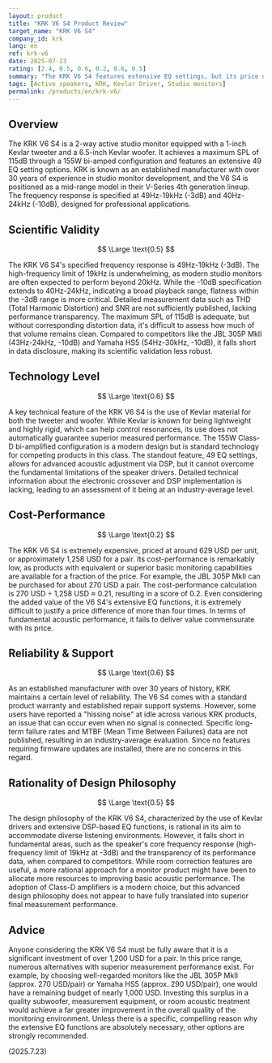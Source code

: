 ```yaml
---
layout: product
title: "KRK V6 S4 Product Review"
target_name: "KRK V6 S4"
company_id: krk
lang: en
ref: krk-v6
date: 2025-07-23
rating: [2.4, 0.5, 0.6, 0.2, 0.6, 0.5]
summary: "The KRK V6 S4 features extensive EQ settings, but its price of over 1,200 USD per pair does not align with its basic measurement performance, making it a product with extremely poor cost-performance."
tags: [Active speakers, KRK, Kevlar Driver, Studio monitors]
permalink: /products/en/krk-v6/
---
```

## Overview

The KRK V6 S4 is a 2-way active studio monitor equipped with a 1-inch Kevlar tweeter and a 6.5-inch Kevlar woofer. It achieves a maximum SPL of 115dB through a 155W bi-amped configuration and features an extensive 49 EQ setting options. KRK is known as an established manufacturer with over 30 years of experience in studio monitor development, and the V6 S4 is positioned as a mid-range model in their V-Series 4th generation lineup. The frequency response is specified at 49Hz-19kHz (-3dB) and 40Hz-24kHz (-10dB), designed for professional applications.

## Scientific Validity

$$ \Large \text{0.5} $$

The KRK V6 S4's specified frequency response is 49Hz-19kHz (-3dB). The high-frequency limit of 19kHz is underwhelming, as modern studio monitors are often expected to perform beyond 20kHz. While the -10dB specification extends to 40Hz-24kHz, indicating a broad playback range, flatness within the -3dB range is more critical. Detailed measurement data such as THD (Total Harmonic Distortion) and SNR are not sufficiently published, lacking performance transparency. The maximum SPL of 115dB is adequate, but without corresponding distortion data, it's difficult to assess how much of that volume remains clean. Compared to competitors like the JBL 305P MkII (43Hz-24kHz, -10dB) and Yamaha HS5 (54Hz-30kHz, -10dB), it falls short in data disclosure, making its scientific validation less robust.

## Technology Level

$$ \Large \text{0.6} $$

A key technical feature of the KRK V6 S4 is the use of Kevlar material for both the tweeter and woofer. While Kevlar is known for being lightweight and highly rigid, which can help control resonances, its use does not automatically guarantee superior measured performance. The 155W Class-D bi-amplified configuration is a modern design but is standard technology for competing products in this class. The standout feature, 49 EQ settings, allows for advanced acoustic adjustment via DSP, but it cannot overcome the fundamental limitations of the speaker drivers. Detailed technical information about the electronic crossover and DSP implementation is lacking, leading to an assessment of it being at an industry-average level.

## Cost-Performance

$$ \Large \text{0.2} $$

The KRK V6 S4 is extremely expensive, priced at around 629 USD per unit, or approximately 1,258 USD for a pair. Its cost-performance is remarkably low, as products with equivalent or superior basic monitoring capabilities are available for a fraction of the price. For example, the JBL 305P MkII can be purchased for about 270 USD a pair. The cost-performance calculation is 270 USD ÷ 1,258 USD ≈ 0.21, resulting in a score of 0.2. Even considering the added value of the V6 S4's extensive EQ functions, it is extremely difficult to justify a price difference of more than four times. In terms of fundamental acoustic performance, it fails to deliver value commensurate with its price.

## Reliability & Support

$$ \Large \text{0.6} $$

As an established manufacturer with over 30 years of history, KRK maintains a certain level of reliability. The V6 S4 comes with a standard product warranty and established repair support systems. However, some users have reported a "hissing noise" at idle across various KRK products, an issue that can occur even when no signal is connected. Specific long-term failure rates and MTBF (Mean Time Between Failures) data are not published, resulting in an industry-average evaluation. Since no features requiring firmware updates are installed, there are no concerns in this regard.

## Rationality of Design Philosophy

$$ \Large \text{0.5} $$

The design philosophy of the KRK V6 S4, characterized by the use of Kevlar drivers and extensive DSP-based EQ functions, is rational in its aim to accommodate diverse listening environments. However, it falls short in fundamental areas, such as the speaker's core frequency response (high-frequency limit of 19kHz at -3dB) and the transparency of its performance data, when compared to competitors. While room correction features are useful, a more rational approach for a monitor product might have been to allocate more resources to improving basic acoustic performance. The adoption of Class-D amplifiers is a modern choice, but this advanced design philosophy does not appear to have fully translated into superior final measurement performance.

## Advice

Anyone considering the KRK V6 S4 must be fully aware that it is a significant investment of over 1,200 USD for a pair. In this price range, numerous alternatives with superior measurement performance exist. For example, by choosing well-regarded monitors like the JBL 305P MkII (approx. 270 USD/pair) or Yamaha HS5 (approx. 290 USD/pair), one would have a remaining budget of nearly 1,000 USD. Investing this surplus in a quality subwoofer, measurement equipment, or room acoustic treatment would achieve a far greater improvement in the overall quality of the monitoring environment. Unless there is a specific, compelling reason why the extensive EQ functions are absolutely necessary, other options are strongly recommended.

(2025.7.23)
